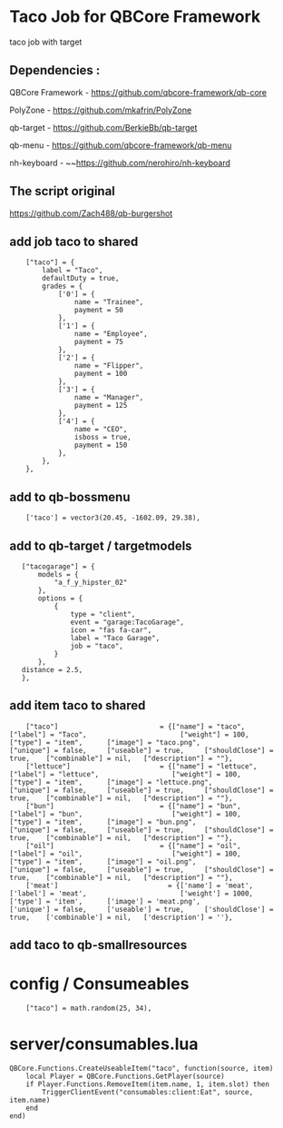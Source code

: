 # Taco Job for QBCore Framework
taco job with target

## Dependencies :
QBCore Framework - https://github.com/qbcore-framework/qb-core

PolyZone - https://github.com/mkafrin/PolyZone

qb-target - https://github.com/BerkieBb/qb-target

qb-menu - https://github.com/qbcore-framework/qb-menu

nh-keyboard - ~~https://github.com/nerohiro/nh-keyboard


## The script original 
https://github.com/Zach488/qb-burgershot

## add job taco to shared
```
    ["taco"] = {
		label = "Taco",
		defaultDuty = true,
		grades = {
            ['0'] = {
                name = "Trainee",
                payment = 50
            },
			['1'] = {
                name = "Employee",
                payment = 75
            },
			['2'] = {
                name = "Flipper",
                payment = 100
            },
			['3'] = {
                name = "Manager",
                payment = 125
            },
			['4'] = {
                name = "CEO",
				isboss = true,
                payment = 150
            },
        },
	},
  ```
 ## add to qb-bossmenu
 ```
     ['taco'] = vector3(20.45, -1602.09, 29.38),
 ```
 
 ## add to qb-target / targetmodels
 ```
    ["tacogarage"] = {
        models = {
            "a_f_y_hipster_02"
        },
        options = {
            {
                type = "client",
                event = "garage:TacoGarage",
                icon = "fas fa-car",
                label = "Taco Garage",
                job = "taco",
            }
        },
    distance = 2.5,
    },
 ```
 
 ## add item taco to shared
```
	["taco"] 		 	             = {["name"] = "taco", 			                ["label"] = "Taco", 				      ["weight"] = 100, 		["type"] = "item", 		["image"] = "taco.png", 			    ["unique"] = false, 	["useable"] = true, 	["shouldClose"] = true,    ["combinable"] = nil,   ["description"] = ""},
	["lettuce"] 		 	         = {["name"] = "lettuce", 			            ["label"] = "lettuce", 				    ["weight"] = 100, 		["type"] = "item", 		["image"] = "lettuce.png", 			    ["unique"] = false, 	["useable"] = true, 	["shouldClose"] = true,    ["combinable"] = nil,   ["description"] = ""},
	["bun"] 		 	             = {["name"] = "bun", 			                ["label"] = "bun", 				        ["weight"] = 100, 		["type"] = "item", 		["image"] = "bun.png", 			        ["unique"] = false, 	["useable"] = true, 	["shouldClose"] = true,    ["combinable"] = nil,   ["description"] = ""},
	["oil"] 		 	             = {["name"] = "oil", 			                ["label"] = "oil", 				        ["weight"] = 100, 		["type"] = "item", 		["image"] = "oil.png", 			        ["unique"] = false, 	["useable"] = true, 	["shouldClose"] = true,    ["combinable"] = nil,   ["description"] = ""},
	['meat'] 			        	   = {['name'] = 'meat', 			        	  	  ['label'] = 'meat', 				     	['weight'] = 1000, 		['type'] = 'item', 		['image'] = 'meat.png', 	        	['unique'] = false, 	['useable'] = true, 	['shouldClose'] = true,	   ['combinable'] = nil,   ['description'] = ''},
```

## add taco to qb-smallresources
# config / Consumeables
```
    ["taco"] = math.random(25, 34),
```
# server/consumables.lua
```
QBCore.Functions.CreateUseableItem("taco", function(source, item)
    local Player = QBCore.Functions.GetPlayer(source)
    if Player.Functions.RemoveItem(item.name, 1, item.slot) then
        TriggerClientEvent("consumables:client:Eat", source, item.name)
    end
end)
```
